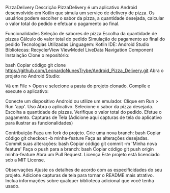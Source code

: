 PizzaDelivery
Descrição
PizzaDelivery é um aplicativo Android desenvolvido em Kotlin que simula um serviço de delivery de pizza. Os usuários podem escolher o sabor da pizza, a quantidade desejada, calcular o valor total do pedido e efetuar o pagamento ao final.

Funcionalidades
Seleção de sabores de pizza
Escolha da quantidade de pizzas
Cálculo do valor total do pedido
Simulação de pagamento ao final do pedido
Tecnologias Utilizadas
Linguagem: Kotlin
IDE: Android Studio
Bibliotecas:
RecyclerView
ViewModel
LiveData
Navigation Component
Instalação
Clone o repositório:

bash
Copiar código
git clone https://github.com/LeonardoNunesTrybe/Android_Pizza_Delivery.git
Abra o projeto no Android Studio:

Vá em File > Open e selecione a pasta do projeto clonado.
Compile e execute o aplicativo:

Conecte um dispositivo Android ou utilize um emulador.
Clique em Run > Run 'app'.
Uso
Abra o aplicativo.
Selecione o sabor da pizza desejada.
Escolha a quantidade de pizzas.
Verifique o valor total do pedido.
Efetue o pagamento.
Capturas de Tela
(Adicione aqui capturas de tela do aplicativo para ilustrar as funcionalidades)

Contribuição
Faça um fork do projeto.
Crie uma nova branch:
bash
Copiar código
git checkout -b minha-feature
Faça as alterações desejadas.
Commit suas alterações:
bash
Copiar código
git commit -m 'Minha nova feature'
Faça o push para a branch:
bash
Copiar código
git push origin minha-feature
Abra um Pull Request.
Licença
Este projeto está licenciado sob a MIT License.

Observações
Ajuste os detalhes de acordo com as especificidades do seu projeto.
Adicione capturas de tela para tornar o README mais atrativo.
Inclua informações sobre qualquer biblioteca adicional que você tenha usado.
